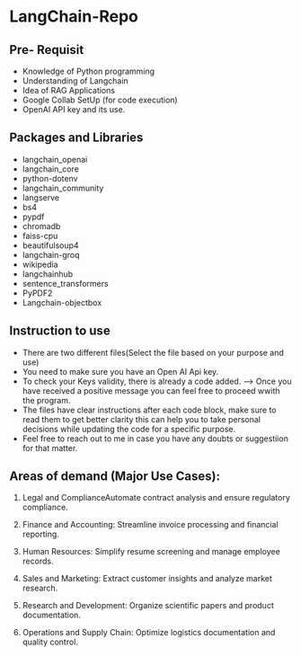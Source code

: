 # LangChain-Repo


## Pre- Requisit
- Knowledge of Python programming
- Understanding of Langchain
- Idea of RAG Applications
- Google Collab SetUp (for code execution)
- OpenAI API key and its use.


## Packages and Libraries

- langchain_openai 
- langchain_core
- python-dotenv
- langchain_community
- langserve
- bs4
- pypdf
- chromadb
- faiss-cpu
- beautifulsoup4
- langchain-groq
- wikipedia
- langchainhub
- sentence_transformers
- PyPDF2
- Langchain-objectbox


## Instruction to use
- There are two different files(Select the file based on your purpose and use)
- You need to make sure you have an Open AI Api key.
- To check your Keys validity, there is already a code added. --> Once you have received a positive message you can feel free to proceed wwith the program.
- The files have clear instructions after each code block, make sure to read them to get better clarity this can help you to take personal decisions while updating the code for a specific purpose.
- Feel free to reach out to me in case you have any doubts or suggestiion for that matter.



## Areas of demand (Major Use Cases):

1.	Legal and ComplianceAutomate contract analysis and ensure regulatory compliance.

2.	Finance and Accounting: Streamline invoice processing and financial reporting.

3.	Human Resources: Simplify resume screening and manage employee records.
4.	Sales and Marketing: Extract customer insights and analyze market research.

5.	Research and Development: Organize scientific papers and product documentation.

6.	Operations and Supply Chain: Optimize logistics documentation and quality control.
